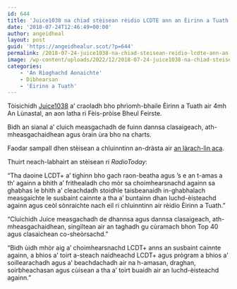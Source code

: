 ```yaml
---
id: 644
title: 'Juice1038 na chiad stèisean rèidio LCDTE ann an Èirinn a Tuath'
date: '2018-07-24T12:46:49+00:00'
author: angeidheal
layout: post
guid: 'https://angeidhealur.scot/?p=644'
permalink: /2018-07-24-juice1038-na-chiad-steisean-reidio-lcdte-ann-an-eirinn-a-tuath/
image: /wp-content/uploads/2022/12/2018-07-24-juice1038-na-chiad-steisean-reidio-lcdte-ann-an-eirinn-a-tuath.webp
categories:
    - 'An Rìoghachd Aonaichte'
    - Dibhearsan
    - 'Èirinn a Tuath'
---
```


Tòisichidh [Juice1038](http://juicebelfast.com/) a’ craoladh bho phrìomh-bhaile Èirinn a Tuath air 4mh An Lùnastal, an aon latha ri Fèis-pròise Bheul Feirste.

Bidh an sianal a’ cluich measgachadh de fuinn dannsa clasaigeach, ath-mheasgachaidhean agus òrain ùra bho na charts.

Faodar sampall dhen stèisean a chluinntinn an-dràsta air [an làrach-lìn aca](http://juicebelfast.com/).

Thuirt neach-labhairt an stèisean ri *RadioToday*:

“Tha daoine LCDT+ a’ tighinn bho gach raon-beatha agus ’s e an t-amas a th’ againn a bhith a’ frithealadh cho mòr sa choimhearsnachd againn sa ghabhas le bhith a’ cleachdadh stoidhle taisbeanaidh in-ghabhalach measgaichte le susbaint cainnte a tha a’ buntainn dhan luchd-èisteachd againn agus ceòl sònraichte nach eil ri chluinntinn air rèidio Èirinn a Tuath.”

“Cluichidh Juice measgachadh de dhannsa agus dannsa clasaigeach, ath-mheasgachaidhean, singiltean air an taghadh gu cùramach bhon Top 40 agus clasaichean co-sheòrsachd.”

“Bidh ùidh mhòr aig a’ choimhearsnachd LCDT+ anns an susbaint cainnte againn, a bhios a’ toirt a-steach naidheachd LCDT+ agus prògram a bhios a’ soillearachadh agus a’ beachdachadh air na h-amasan, draghan, soirbheachasan agus cùisean a tha a’ toirt buaidh air an luchd-èisteachd againn.”